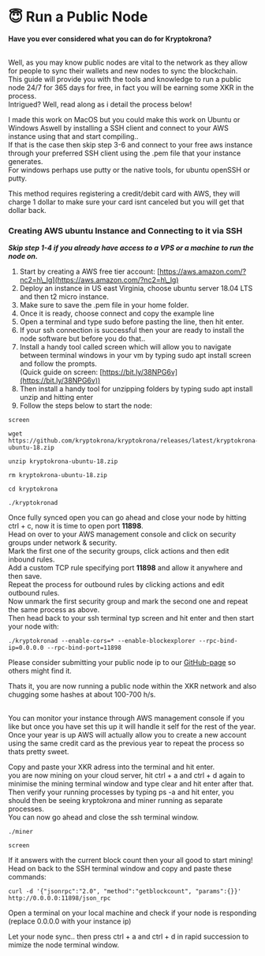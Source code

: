 # 😇 Run a Public Node

**Have you ever considered what you can do for Kryptokrona?**

\
Well, as you may know public nodes are vital to the network as they allow for people to sync their wallets and new nodes to sync the blockchain.\
This guide will provide you with the tools and knowledge to run a public node 24/7 for 365 days for free, in fact you will be earning some XKR in the process.\
Intrigued? Well, read along as i detail the process below!

I made this work on MacOS but you could make this work on Ubuntu or Windows Aswell by installing a SSH client and connect to your AWS instance using that and start compiling..\
If that is the case then skip step 3-6 and connect to your free aws instance through your preferred SSH client using the .pem file that your instance generates.\
For windows perhaps use putty or the native tools, for ubuntu openSSH or putty.

This method requires registering a credit/debit card with AWS, they will charge 1 dollar to make sure your card isnt canceled but you will get that dollar back.

### **Creating AWS ubuntu Instance and Connecting to it via SSH**

_**Skip step 1-4  if you already have access to a VPS or a machine to run the node on.**_

1. Start by creating a AWS free tier account: [https://aws.amazon.com/?nc2=h\_lg](https://aws.amazon.com/?nc2=h\_lg)
2. Deploy an instance in US east Virginia, choose ubuntu server 18.04 LTS and then t2 micro instance.
3. Make sure to save the .pem file in your home folder.
4. Once it is ready, choose connect and copy the example line
5. Open a terminal and type sudo before pasting the line, then hit enter.
6. If your ssh connection is successful then your are ready to install the node software but before you do that..
7. Install a handy tool called screen which will allow you to navigate between terminal windows in your vm by typing sudo apt install screen and follow the prompts.\
   (Quick guide on screen: [https://bit.ly/38NPG6v](https://bit.ly/38NPG6v))
8. Then install a handy tool for unzipping folders by typing sudo apt install unzip and hitting enter
9. Follow the steps below to start the node:

```
screen
```

```
wget https://github.com/kryptokrona/kryptokrona/releases/latest/kryptokrona-ubuntu-18.zip
```

```
unzip kryptokrona-ubuntu-18.zip
```

```
rm kryptokrona-ubuntu-18.zip
```

```
cd kryptokrona
```

```
./kryptokronad
```

Once fully synced open you can go ahead and close your node by hitting ctrl + c, now it is time to open port **11898**.\
Head on over to your AWS management console and click on security groups under network & security.\
Mark the first one of the security groups, click actions and then edit inbound rules.\
Add a custom TCP rule specifying port **11898** and allow it anywhere and then save.\
Repeat the process for outbound rules by clicking actions and edit outbound rules.\
Now unmark the first security group and mark the second one and repeat the same process as above.\
Then head back to your ssh terminal typ screen and hit enter and then start your node with:

```
./kryptokronad --enable-cors=* --enable-blockexplorer --rpc-bind-ip=0.0.0.0 --rpc-bind-port=11898
```

Please consider submitting your public node ip to our [GitHub-page](https://github.com/kryptokrona/kryptokrona-nodes-list) so others might find it.

Thats it, you are now running a public node within the XKR network and also chugging some hashes at about 100-700 h/s.

\
You can monitor your instance through AWS management console if you like but once you have set this up it will handle it self for the rest of the year.\
Once your year is up AWS will actually allow you to create a new account using the same credit card as the previous year to repeat the process so thats pretty sweet.

Copy and paste your XKR adress into the terminal and hit enter.\
you are now mining on your cloud server, hit ctrl + a and ctrl + d again to minimise the mining terminal window and type clear and hit enter after that.\
Then verify your running processes by typing ps -a and hit enter, you should then be seeing kryptokrona and miner running as separate processes.\
You can now go ahead and close the ssh terminal window.

```
./miner
```

```
screen
```

If it answers with the current block count then your all good to start mining!\
Head on back to the SSH terminal window and copy and paste these commands:

```
curl -d '{"jsonrpc":"2.0", "method":"getblockcount", "params":{}}' http://0.0.0.0:11898/json_rpc
```

Open a terminal on your local machine and check if your node is responding (replace 0.0.0.0 with your instance ip)

Let your node sync.. then press ctrl + a and ctrl + d in rapid succession to mimize the node terminal window.
